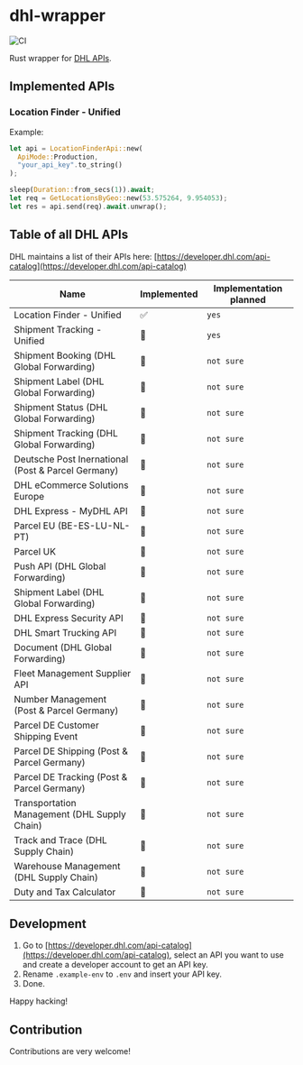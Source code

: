 # dhl-wrapper

![CI](https://github.com/jflessau/dhl-wrapper/actions/workflows/ci.yml/badge.svg)

Rust wrapper for [DHL APIs](https://developer.dhl.com/).

## Implemented APIs

### Location Finder - Unified

Example:

```rust
let api = LocationFinderApi::new(
  ApiMode::Production,
  "your_api_key".to_string()
);

sleep(Duration::from_secs(1)).await;
let req = GetLocationsByGeo::new(53.575264, 9.954053);
let res = api.send(req).await.unwrap();
```

## Table of all DHL APIs

DHL maintains a list of their APIs here: [https://developer.dhl.com/api-catalog](https://developer.dhl.com/api-catalog)

| Name                                               | Implemented | Implementation planned |
| -------------------------------------------------- | ----------- | ---------------------- |
| Location Finder - Unified                          | ✅          | `yes`                  |
| Shipment Tracking - Unified                        | 🚫          | `yes`                  |
| Shipment Booking (DHL Global Forwarding)           | 🚫          | `not sure`             |
| Shipment Label (DHL Global Forwarding)             | 🚫          | `not sure`             |
| Shipment Status (DHL Global Forwarding)            | 🚫          | `not sure`             |
| Shipment Tracking (DHL Global Forwarding)          | 🚫          | `not sure`             |
| Deutsche Post Inernational (Post & Parcel Germany) | 🚫          | `not sure`             |
| DHL eCommerce Solutions Europe                     | 🚫          | `not sure`             |
| DHL Express - MyDHL API                            | 🚫          | `not sure`             |
| Parcel EU (BE-ES-LU-NL-PT)                         | 🚫          | `not sure`             |
| Parcel UK                                          | 🚫          | `not sure`             |
| Push API (DHL Global Forwarding)                   | 🚫          | `not sure`             |
| Shipment Label (DHL Global Forwarding)             | 🚫          | `not sure`             |
| DHL Express Security API                           | 🚫          | `not sure`             |
| DHL Smart Trucking API                             | 🚫          | `not sure`             |
| Document (DHL Global Forwarding)                   | 🚫          | `not sure`             |
| Fleet Management Supplier API                      | 🚫          | `not sure`             |
| Number Management (Post & Parcel Germany)          | 🚫          | `not sure`             |
| Parcel DE Customer Shipping Event                  | 🚫          | `not sure`             |
| Parcel DE Shipping (Post & Parcel Germany)         | 🚫          | `not sure`             |
| Parcel DE Tracking (Post & Parcel Germany)         | 🚫          | `not sure`             |
| Transportation Management (DHL Supply Chain)       | 🚫          | `not sure`             |
| Track and Trace (DHL Supply Chain)                 | 🚫          | `not sure`             |
| Warehouse Management (DHL Supply Chain)            | 🚫          | `not sure`             |
| Duty and Tax Calculator                            | 🚫          | `not sure`             |

## Development

1. Go to [https://developer.dhl.com/api-catalog](https://developer.dhl.com/api-catalog), select an API you want to use and create a developer account to get an API key.
2. Rename `.example-env` to `.env` and insert your API key.
3. Done.

Happy hacking!

## Contribution

Contributions are very welcome!
